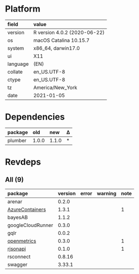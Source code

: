 # Platform

|field    |value                        |
|:--------|:----------------------------|
|version  |R version 4.0.2 (2020-06-22) |
|os       |macOS Catalina 10.15.7       |
|system   |x86_64, darwin17.0           |
|ui       |X11                          |
|language |(EN)                         |
|collate  |en_US.UTF-8                  |
|ctype    |en_US.UTF-8                  |
|tz       |America/New_York             |
|date     |2021-01-05                   |

# Dependencies

|package |old   |new   |Δ  |
|:-------|:-----|:-----|:--|
|plumber |1.0.0 |1.1.0 |*  |

# Revdeps

## All (9)

|package                                        |version |error |warning |note |
|:----------------------------------------------|:-------|:-----|:-------|:----|
|arenar                                         |0.2.0   |      |        |     |
|[AzureContainers](problems.md#azurecontainers) |1.3.1   |      |        |1    |
|bayesAB                                        |1.1.2   |      |        |     |
|googleCloudRunner                              |0.3.0   |      |        |     |
|gqlr                                           |0.0.2   |      |        |     |
|[openmetrics](problems.md#openmetrics)         |0.3.0   |      |        |1    |
|[rjsonapi](problems.md#rjsonapi)               |0.1.0   |      |        |1    |
|rsconnect                                      |0.8.16  |      |        |     |
|swagger                                        |3.33.1  |      |        |     |

